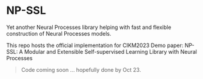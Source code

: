 # NP-SSL
Yet another Neural Processes library helping with fast and flexible construction of Neural Processes models.

This repo hosts the official implementation for CIKM2023 Demo paper: NP-SSL: A Modular and Extensible Self-supervised Learning Library with Neural Processes

> Code coming soon ... hopefully done by Oct 23. 
